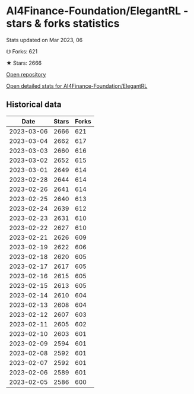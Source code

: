 # AI4Finance-Foundation/ElegantRL - stars & forks statistics

Stats updated on Mar 2023, 06

☋ Forks: 621

★ Stars: 2666

[Open repository](https://github.com/AI4Finance-Foundation/ElegantRL)

[Open detailed stats for AI4Finance-Foundation/ElegantRL](https://reviewgithub.com/rep/AI4Finance-Foundation/ElegantRL)

## Historical data
| Date | Stars | Forks |
|------|-------|-------|
| 2023-03-06 | 2666 | 621 | 
| 2023-03-04 | 2662 | 617 | 
| 2023-03-03 | 2660 | 616 | 
| 2023-03-02 | 2652 | 615 | 
| 2023-03-01 | 2649 | 614 | 
| 2023-02-28 | 2644 | 614 | 
| 2023-02-26 | 2641 | 614 | 
| 2023-02-25 | 2640 | 613 | 
| 2023-02-24 | 2639 | 612 | 
| 2023-02-23 | 2631 | 610 | 
| 2023-02-22 | 2627 | 610 | 
| 2023-02-21 | 2626 | 609 | 
| 2023-02-19 | 2622 | 606 | 
| 2023-02-18 | 2620 | 605 | 
| 2023-02-17 | 2617 | 605 | 
| 2023-02-16 | 2615 | 605 | 
| 2023-02-15 | 2613 | 605 | 
| 2023-02-14 | 2610 | 604 | 
| 2023-02-13 | 2608 | 604 | 
| 2023-02-12 | 2607 | 603 | 
| 2023-02-11 | 2605 | 602 | 
| 2023-02-10 | 2603 | 601 | 
| 2023-02-09 | 2594 | 601 | 
| 2023-02-08 | 2592 | 601 | 
| 2023-02-07 | 2592 | 601 | 
| 2023-02-06 | 2589 | 601 | 
| 2023-02-05 | 2586 | 600 | 

